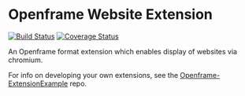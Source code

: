 # Openframe Website Extension

[![Build Status](https://travis-ci.org/OpenframeProject/Openframe-Website.svg?branch=master)](https://travis-ci.org/OpenframeProject/Openframe-Website) [![Coverage Status](https://coveralls.io/repos/github/OpenframeProject/Openframe-Website/badge.svg?branch=master)](https://coveralls.io/github/OpenframeProject/Openframe-Website?branch=master)

An Openframe format extension which enables display of websites via chromium.

For info on developing your own extensions, see the [Openframe-ExtensionExample](https://github.com/OpenframeProject/Openframe-ExtensionExample) repo.